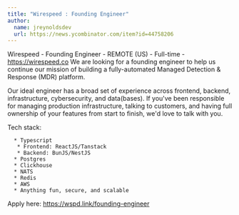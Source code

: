 ```yaml
---
title: "Wirespeed : Founding Engineer"
author:
  name: jreynoldsdev
  url: https://news.ycombinator.com/item?id=44758206
---
```

Wirespeed - Founding Engineer - REMOTE (US) - Full-time - <a href="https:&#x2F;&#x2F;wirespeed.co" rel="nofollow">https:&#x2F;&#x2F;wirespeed.co</a>
We are looking for a founding engineer to help us continue our mission of building a fully-automated Managed Detection &amp; Response (MDR) platform.

Our ideal engineer has a broad set of experience across frontend, backend, infrastructure, cybersecurity, and data(bases). If you&#x27;ve been responsible for managing production infrastructure, talking to customers, and having full ownership of your features from start to finish, we&#x27;d love to talk with you.

Tech stack:

<pre><code>  * Typescript
   * Frontend: ReactJS&#x2F;Tanstack
   * Backend: BunJS&#x2F;NestJS
  * Postgres
  * Clickhouse
  * NATS
  * Redis
  * AWS
  * Anything fun, secure, and scalable
</code></pre>
Apply here: <a href="https:&#x2F;&#x2F;wspd.link&#x2F;founding-engineer" rel="nofollow">https:&#x2F;&#x2F;wspd.link&#x2F;founding-engineer</a>
<JobApplication />
